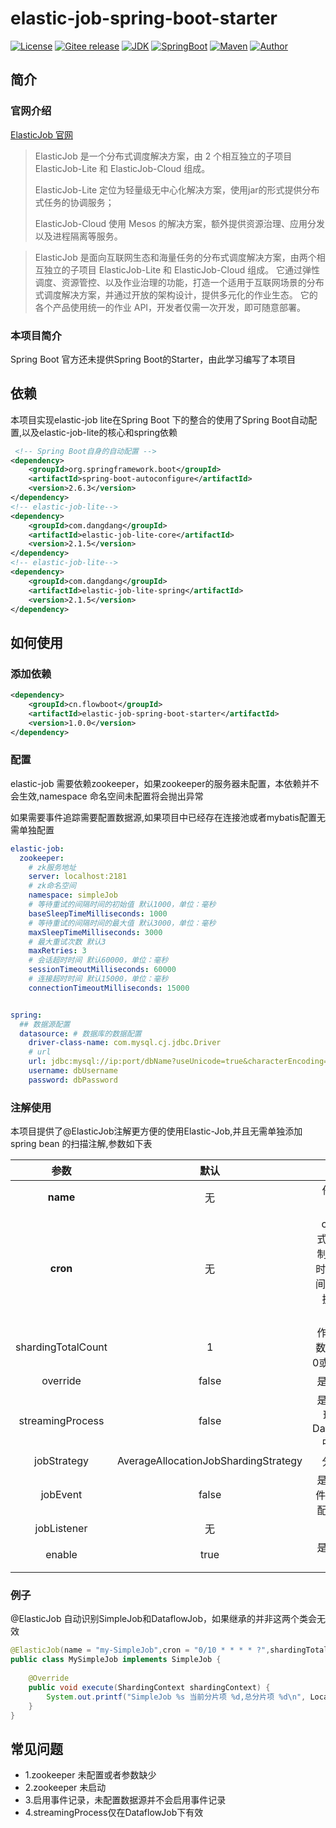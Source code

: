 # elastic-job-spring-boot-starter

[![License](https://img.shields.io/badge/license-Apache%202-4EB1BA.svg)](https://www.apache.org/licenses/LICENSE-2.0.html)
[![Gitee release](https://img.shields.io/badge/release-Gitee-4EB1BA.svg)](https://gitee.com/Vincent-Vic/elastic-job-spring-boot-starter/releases/1.0.0)
[![JDK](https://img.shields.io/badge/JDK-1.8+-4EB1BA.svg)](https://docs.oracle.com/javase/8/docs/index.html)
[![SpringBoot](https://img.shields.io/badge/SpringBoot-2.6.3-green.svg)](https://docs.spring.io/spring-boot/docs/2.6.3/reference/htmlsingle/)
[![Maven](https://img.shields.io/badge/Maven-1.0.0-4EB1BA.svg)](https://docs.oracle.com/javase/8/docs/index.html)
[![Author](https://img.shields.io/badge/Author-VincentVic-orange.svg?style=flat-square)](https://gitee.com/Vincent-Vic)

## 简介

### 官网介绍
[ElasticJob 官网](https://shardingsphere.apache.org/elasticjob/index_zh.html)
> ElasticJob 是一个分布式调度解决方案，由 2 个相互独立的子项目 ElasticJob-Lite 和 ElasticJob-Cloud 组成。
> 
> ElasticJob-Lite 定位为轻量级无中心化解决方案，使用jar的形式提供分布式任务的协调服务；
> 
> ElasticJob-Cloud 使用 Mesos 的解决方案，额外提供资源治理、应用分发以及进程隔离等服务。

> ElasticJob 是面向互联网生态和海量任务的分布式调度解决方案，由两个相互独立的子项目 ElasticJob-Lite 和 ElasticJob-Cloud 组成。 它通过弹性调度、资源管控、以及作业治理的功能，打造一个适用于互联网场景的分布式调度解决方案，并通过开放的架构设计，提供多元化的作业生态。 它的各个产品使用统一的作业 API，开发者仅需一次开发，即可随意部署。

### 本项目简介
Spring Boot 官方还未提供Spring Boot的Starter，由此学习编写了本项目
## 依赖
本项目实现elastic-job lite在Spring Boot 下的整合的使用了Spring Boot自动配置,以及elastic-job-lite的核心和spring依赖
```xml
 <!-- Spring Boot自身的自动配置 -->
<dependency>
    <groupId>org.springframework.boot</groupId>
    <artifactId>spring-boot-autoconfigure</artifactId>
    <version>2.6.3</version>
</dependency>
<!-- elastic-job-lite-->
<dependency>
    <groupId>com.dangdang</groupId>
    <artifactId>elastic-job-lite-core</artifactId>
    <version>2.1.5</version>
</dependency>
<!-- elastic-job-lite-->
<dependency>
    <groupId>com.dangdang</groupId>
    <artifactId>elastic-job-lite-spring</artifactId>
    <version>2.1.5</version>
</dependency>
```
## 如何使用
### 添加依赖
```xml
<dependency>
    <groupId>cn.flowboot</groupId>
    <artifactId>elastic-job-spring-boot-starter</artifactId>
    <version>1.0.0</version>
</dependency>
```

### 配置
elastic-job 需要依赖zookeeper，如果zookeeper的服务器未配置，本依赖并不会生效,namespace 命名空间未配置将会抛出异常

如果需要事件追踪需要配置数据源,如果项目中已经存在连接池或者mybatis配置无需单独配置

```yaml
elastic-job:
  zookeeper:
    # zk服务地址
    server: localhost:2181
    # zk命名空间
    namespace: simpleJob
    # 等待重试的间隔时间的初始值 默认1000，单位：毫秒
    baseSleepTimeMilliseconds: 1000
    # 等待重试的间隔时间的最大值 默认3000，单位：毫秒
    maxSleepTimeMilliseconds: 3000
    # 最大重试次数 默认3
    maxRetries: 3
    # 会话超时时间 默认60000，单位：毫秒
    sessionTimeoutMilliseconds: 60000
    # 连接超时时间 默认15000，单位：毫秒
    connectionTimeoutMilliseconds: 15000


spring:
  ## 数据源配置
  datasource: # 数据库的数据配置
    driver-class-name: com.mysql.cj.jdbc.Driver
    # url
    url: jdbc:mysql://ip:port/dbName?useUnicode=true&characterEncoding=utf8&serverTimezone=GMT%2B8&useSSL=false
    username: dbUsername
    password: dbPassword
```

### 注解使用
本项目提供了@ElasticJob注解更方便的使用Elastic-Job,并且无需单独添加spring bean 的扫描注解,参数如下表

  参数   | 默认 | 描述  
  :----:  |:----:| :----:
**name** | 无 | 任务名称 【必填】 
**cron** | 无 | cron表达式，用于控制作业触发时间,默认每间隔10秒钟执行一次 【必填】 
shardingTotalCount | 1 | 作业分片总数 【不能为0或者小于0】
override | false | 是否可覆盖
streamingProcess | false | 是否流式处理 注: 在DataflowJob 中才有效
jobStrategy | AverageAllocationJobShardingStrategy | 分片策略
jobEvent | false | 是否支持事件记录,需要配置数据源
jobListener | 无 | 监听器
enable | true | 是否启用定时任务

### 例子
@ElasticJob 自动识别SimpleJob和DataflowJob，如果继承的并非这两个类会无效
```java
@ElasticJob(name = "my-SimpleJob",cron = "0/10 * * * * ?",shardingTotalCount = 2,override = true,jobEvent = true)
public class MySimpleJob implements SimpleJob {
    
    @Override
    public void execute(ShardingContext shardingContext) {
        System.out.printf("SimpleJob %s 当前分片项 %d,总分片项 %d\n", LocalTime.now(),shardingContext.getShardingItem(),shardingContext.getShardingTotalCount());
    }
}
```
## 常见问题
- 1.zookeeper 未配置或者参数缺少
- 2.zookeeper 未启动
- 3.启用事件记录，未配置数据源并不会启用事件记录
- 4.streamingProcess仅在DataflowJob下有效
